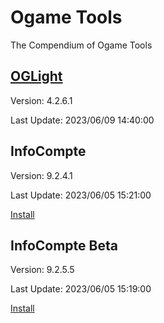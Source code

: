 # Ogame Tools
The Compendium of Ogame Tools



## [OGLight](https://github.com/igoptx/ogameTools/tree/main/OGLight)
Version: 4.2.6.1

Last Update: 2023/06/09 14:40:00


## InfoCompte
Version: 9.2.4.1

Last Update: 2023/06/05 15:21:00

[Install](https://github.com/igoptx/ogameTools/raw/main/InfoCompte/InfoCompte.user.js)


## InfoCompte Beta
Version: 9.2.5.5

Last Update: 2023/06/05 15:19:00

[Install](https://github.com/igoptx/ogameTools/raw/main/InfoCompte/InfoCompte.user.js)
